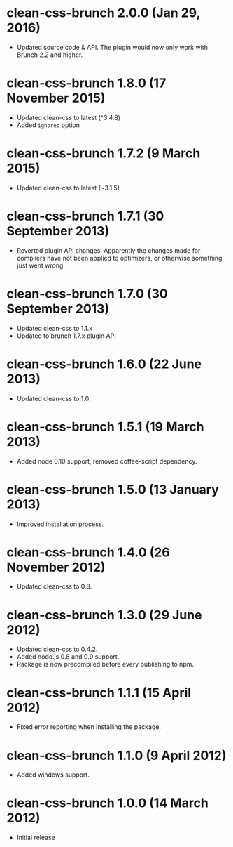 # clean-css-brunch 2.0.0 (Jan 29, 2016)
* Updated source code & API. The plugin would now only work with Brunch 2.2 and higher.

# clean-css-brunch 1.8.0 (17 November 2015)
* Updated clean-css to latest (^3.4.8)
* Added `ignored` option

# clean-css-brunch 1.7.2 (9 March 2015)
* Updated clean-css to latest (~3.1.5)

# clean-css-brunch 1.7.1 (30 September 2013)
* Reverted plugin API changes. Apparently the changes made for compilers have not been applied
  to optimizers, or otherwise something just went wrong.

# clean-css-brunch 1.7.0 (30 September 2013)
* Updated clean-css to 1.1.x
* Updated to brunch 1.7.x plugin API

# clean-css-brunch 1.6.0 (22 June 2013)
* Updated clean-css to 1.0.

# clean-css-brunch 1.5.1 (19 March 2013)
* Added node 0.10 support, removed coffee-script dependency.

# clean-css-brunch 1.5.0 (13 January 2013)
* Improved installation process.

# clean-css-brunch 1.4.0 (26 November 2012)
* Updated clean-css to 0.8.

# clean-css-brunch 1.3.0 (29 June 2012)
* Updated clean-css to 0.4.2.
* Added node.js 0.8 and 0.9 support.
* Package is now precompiled before every publishing to npm.

# clean-css-brunch 1.1.1 (15 April 2012)
* Fixed error reporting when installing the package.

# clean-css-brunch 1.1.0 (9 April 2012)
* Added windows support.

# clean-css-brunch 1.0.0 (14 March 2012)
* Initial release
